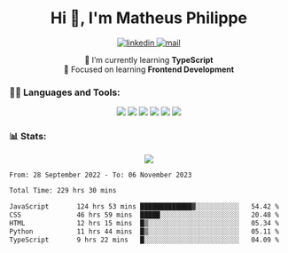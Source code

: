 
<h1 align="center">Hi 👋, I'm Matheus Philippe</h1>
<p align="center">
  <a href="https://www.linkedin.com/in/matheusphilippe-" target="_blank" rel="noopener noreferrer">
    <img alt="linkedin" src="https://img.shields.io/static/v1?label=&message=Linkedin&color=blue&logo=linkedin&style=for-the-badge" /> </a>
 
  <a href="mailto:matheus.philippe2002@gmail.com">
    <img alt="mail" src="https://img.shields.io/badge/Gmail-D14836?style=for-the-badge&logo=gmail&logoColor=white" /> </a>
 <div align='center'>
  🌱 I’m currently learning <strong>TypeScript</strong><br>
  📖 Focused on learning <strong>Frontend Development</strong>
</div>

   
</p>



<h3 align="left">🧑‍💻 Languages and Tools:</h3>

<p align="center">
  <img src="https://img.shields.io/badge/HTML5-E34F26?style=for-the-badge&logo=html5&logoColor=white" />
  <img src="https://img.shields.io/badge/CSS3-1572B6?style=for-the-badge&logo=css3&logoColor=white" />
  <img src="https://img.shields.io/badge/JavaScript-323330?style=for-the-badge&logo=javascript&logoColor=F7DF1E" /> 
  <img src="https://img.shields.io/badge/Git-F05032?style=for-the-badge&logo=git&logoColor=white" />
  <img src="https://img.shields.io/badge/Linux-FCC624?style=for-the-badge&logo=linux&logoColor=black" />
  <img src="https://img.shields.io/badge/VSCode-0078D4?style=for-the-badge&logo=visual%20studio%20code&logoColor=white" />
  
</p>

<h3 align="left"> 📊 Stats: </h3>

<p align="center">
  <img src="https://github-readme-stats.vercel.app/api/top-langs?username=mph7&show_icons=true&theme=tokyonight&hide_border=true&locale=en&langs_count=6&layout=compact" /> 



<!--START_SECTION:waka-->

```txt
From: 28 September 2022 - To: 06 November 2023

Total Time: 229 hrs 30 mins

JavaScript       124 hrs 53 mins █████████████▓░░░░░░░░░░░   54.42 %
CSS              46 hrs 59 mins  █████░░░░░░░░░░░░░░░░░░░░   20.48 %
HTML             12 hrs 15 mins  █▒░░░░░░░░░░░░░░░░░░░░░░░   05.34 %
Python           11 hrs 44 mins  █▒░░░░░░░░░░░░░░░░░░░░░░░   05.11 %
TypeScript       9 hrs 22 mins   █░░░░░░░░░░░░░░░░░░░░░░░░   04.09 %
```

<!--END_SECTION:waka-->
</p>

